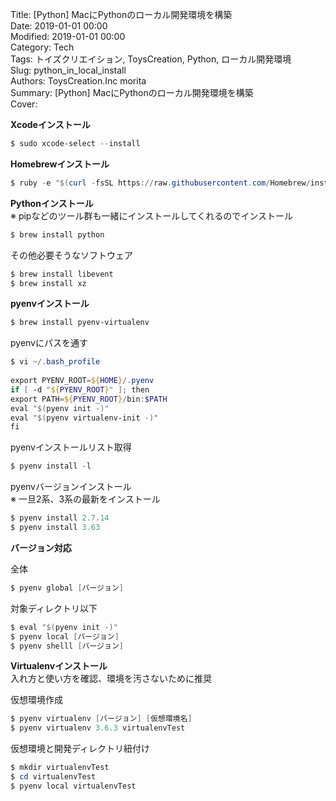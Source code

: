Title: [Python] MacにPythonのローカル開発環境を構築  
Date: 2019-01-01 00:00  
Modified: 2019-01-01 00:00  
Category: Tech  
Tags: トイズクリエイション, ToysCreation, Python, ローカル開発環境  
Slug: python_in_local_install  
Authors: ToysCreation.Inc morita  
Summary: [Python] MacにPythonのローカル開発環境を構築  
Cover:  

**Xcodeインストール**
```ps1
$ sudo xcode-select --install
```

**Homebrewインストール**
```ps1
$ ruby -e "$(curl -fsSL https://raw.githubusercontent.com/Homebrew/install/master/install)"
```

**Pythonインストール**  
※ pipなどのツール群も一緒にインストールしてくれるのでインストール
```ps1
$ brew install python
```

その他必要そうなソフトウェア
```ps1
$ brew install libevent
$ brew install xz
```

**pyenvインストール**
```ps1
$ brew install pyenv-virtualenv
```

pyenvにパスを通す
```ps1
$ vi ~/.bash_profile
	
export PYENV_ROOT=${HOME}/.pyenv
if [ -d "${PYENV_ROOT}" ]; then
export PATH=${PYENV_ROOT}/bin:$PATH
eval "$(pyenv init -)"
eval "$(pyenv virtualenv-init -)"
fi
```

pyenvインストールリスト取得
```ps1
$ pyenv install -l
```

pyenvバージョンインストール  
※ 一旦2系、3系の最新をインストール
```ps1
$ pyenv install 2.7.14
$ pyenv install 3.63
```

**バージョン対応**

全体
```ps1
$ pyenv global [バージョン]
```

対象ディレクトリ以下
```ps1
$ eval "$(pyenv init -)"
$ pyenv local [バージョン]
$ pyenv shelll [バージョン]
```

**Virtualenvインストール**  
入れ方と使い方を確認、環境を汚さないために推奨

仮想環境作成
```ps1
$ pyenv virtualenv [バージョン] [仮想環境名]
$ pyenv virtualenv 3.6.3 virtualenvTest
```

仮想環境と開発ディレクトリ紐付け
```ps1
$ mkdir virtualenvTest
$ cd virtualenvTest
$ pyenv local virtualenvTest
```

